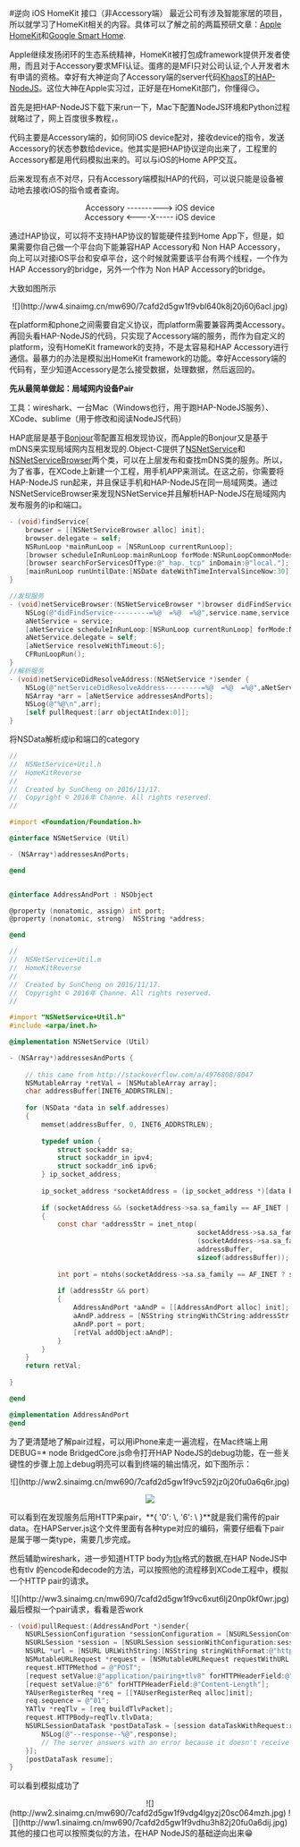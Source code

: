 #逆向 iOS HomeKit 接口（非Accessory端）
最近公司有涉及智能家居的项目，所以就学习了HomeKit相关的内容。具体可以了解之前的两篇预研文章：[Apple HomeKit](http://blog.csdn.net/u013883974/article/details/53204676)和[Google Smart Home](http://blog.csdn.net/u013883974/article/details/53097168).

Apple继续发扬闭环的生态系统精神，HomeKit被打包成framework提供开发者使用，而且对于Accessory要求MFI认证。蛋疼的是MFI只对公司认证,个人开发者木有申请的资格。幸好有大神逆向了Accessory端的server代码[KhaosT](https://github.com/KhaosT)的[HAP-NodeJS](https://github.com/KhaosT/HAP-NodeJS)。这位大神在Apple实习过，正好是在HomeKit部门，你懂得😏。

首先是把HAP-NodeJS下载下来run一下，Mac下配置NodeJS环境和Python过程就略过了，网上百度很多教程，。

代码主要是Accessory端的，如何同iOS device配对，接收device的指令，发送Accessory的状态参数给device。他其实是把HAP协议逆向出来了，工程里的Accessory都是用代码模拟出来的。可以与iOS的Home APP交互。

后来发现有点不对尽，只有Accessory端模拟HAP的代码，可以说只能是设备被动地去接收iOS的指令或者查询。

<div align=center >
Accessory ----------> iOS device
</div>
<div align=center >
Accessory <----X----- iOS device
</div>

通过HAP协议，可以将不支持HAP协议的智能硬件挂到Home App下，但是，如果需要你自己做一个平台向下能兼容HAP Accessory和 Non HAP Accessory，向上可以对接iOS平台和安卓平台，这个时候就需要该平台有两个线程，一个作为HAP Accessory的bridge，另外一个作为 Non HAP Accessory的bridge。

大致如图所示
<div align=center >
![](http://ww4.sinaimg.cn/mw690/7cafd2d5gw1f9vbl640k8j20j60j6acl.jpg)
</div>

在platform和phone之间需要自定义协议，而platform需要兼容两类Accessory。再回头看HAP-NodeJS的代码，只实现了Accessory端的服务，而作为自定义的platform，没有HomeKit framework的支持，不是太容易和HAP Accessory进行通信。最暴力的办法是模拟出HomeKit framework的功能。幸好Accessory端的代码有，至少知道Accessory是怎么接受数据，处理数据，然后返回的。

**先从最简单做起：局域网内设备Pair**

工具：wireshark、一台Mac（Windows也行，用于跑HAP-NodeJS服务）、XCode、sublime（用于修改和阅读NodeJS代码）

HAP底层是基于[Bonjour](https://developer.apple.com/bonjour/)零配置互相发现协议，而Apple的Bonjour又是基于mDNS来实现局域网内互相发现的.Object-C提供了[NSNetService](https://developer.apple.com/reference/foundation/netservice)和[NSNetServiceBrowser](https://developer.apple.com/reference/foundation/netservicebrowser)两个类，可以在上层发布和查找mDNS类的服务。所以，为了省事，在XCode上新建一个工程，用手机APP来测试。在这之前，你需要将HAP-NodeJS run起来，并且保证手机和HAP-NodeJS在同一局域网类。通过NSNetServiceBrowser来发现NSNetService并且解析HAP-NodeJS在局域网内发布服务的ip和端口。

~~~objective-c
- (void)findService{
    browser = [[NSNetServiceBrowser alloc] init];
    browser.delegate = self;
    NSRunLoop *mainRunLoop = [NSRunLoop currentRunLoop];
    [browser scheduleInRunLoop:mainRunLoop forMode:NSRunLoopCommonModes];
    [browser searchForServicesOfType:@"_hap._tcp" inDomain:@"local."];
    [mainRunLoop runUntilDate:[NSDate dateWithTimeIntervalSinceNow:30]];
}
~~~

~~~objective-c
//发现服务
- (void)netServiceBrowser:(NSNetServiceBrowser *)browser didFindService:(NSNetService *)service moreComing:(BOOL)moreComing {
    NSLog(@"didFindService---------=%@  =%@  =%@",service.name,service.addresses,service.hostName);
    aNetService = service;
    [aNetService scheduleInRunLoop:[NSRunLoop currentRunLoop] forMode:NSRunLoopCommonModes];
    aNetService.delegate = self;
    [aNetService resolveWithTimeout:6];
    CFRunLoopRun();
}
//解析服务
- (void)netServiceDidResolveAddress:(NSNetService *)sender {
    NSLog(@"netServiceDidResolveAddress---------=%@  =%@  =%@",aNetService.name,aNetService.addresses,aNetService.hostName);
    NSArray *arr = [aNetService addressesAndPorts];
    NSLog(@"%@\n",arr);
    [self pullRequest:[arr objectAtIndex:0]];
}
~~~
将NSData解析成ip和端口的category

~~~objective-c
//
//  NSNetService+Util.h
//  HomeKitReverse
//
//  Created by SunCheng on 2016/11/17.
//  Copyright © 2016年 Channe. All rights reserved.
//

#import <Foundation/Foundation.h>

@interface NSNetService (Util)

- (NSArray*)addressesAndPorts;

@end


@interface AddressAndPort : NSObject

@property (nonatomic, assign) int port;
@property (nonatomic, strong)  NSString *address;

@end
~~~

~~~objective-c
//
//  NSNetService+Util.m
//  HomeKitReverse
//
//  Created by SunCheng on 2016/11/17.
//  Copyright © 2016年 Channe. All rights reserved.
//

#import "NSNetService+Util.h"
#include <arpa/inet.h>

@implementation NSNetService (Util)

- (NSArray*)addressesAndPorts {
    
    // this came from http://stackoverflow.com/a/4976808/8047
    NSMutableArray *retVal = [NSMutableArray array];
    char addressBuffer[INET6_ADDRSTRLEN];
    
    for (NSData *data in self.addresses)
    {
        memset(addressBuffer, 0, INET6_ADDRSTRLEN);
        
        typedef union {
            struct sockaddr sa;
            struct sockaddr_in ipv4;
            struct sockaddr_in6 ipv6;
        } ip_socket_address;
        
        ip_socket_address *socketAddress = (ip_socket_address *)[data bytes];
        
        if (socketAddress && (socketAddress->sa.sa_family == AF_INET || socketAddress->sa.sa_family == AF_INET6))
        {
            const char *addressStr = inet_ntop(
                                               socketAddress->sa.sa_family,
                                               (socketAddress->sa.sa_family == AF_INET ? (void *)&(socketAddress->ipv4.sin_addr) : (void *)&(socketAddress->ipv6.sin6_addr)),
                                               addressBuffer,
                                               sizeof(addressBuffer));
            
            int port = ntohs(socketAddress->sa.sa_family == AF_INET ? socketAddress->ipv4.sin_port : socketAddress->ipv6.sin6_port);
            
            if (addressStr && port)
            {
                AddressAndPort *aAndP = [[AddressAndPort alloc] init];
                aAndP.address = [NSString stringWithCString:addressStr encoding:kCFStringEncodingUTF8];
                aAndP.port = port;
                [retVal addObject:aAndP];
            }
        }
    }
    return retVal;
    
}

@end

@implementation AddressAndPort
@end
~~~
为了更清楚地了解pair过程，可以用iPhone来走一遍流程，在Mac终端上用DEBUG=* node BridgedCore.js命令打开HAP NodeJS的debug功能，在一些关键性的步骤上加上debug明亮可以看到终端的输出情况，如下图所示：
<div align=center >
![](http://ww2.sinaimg.cn/mw690/7cafd2d5gw1f9vc592jz0j20fu0a6q6r.jpg)

![](http://ww3.sinaimg.cn/mw690/7cafd2d5gw1f9vc69ffi6j20fu0a6mzx.jpg)
</div>
可以看到在发现服务后用HTTP来pair，**{ '0': \<Buffer 00>, '6': \<Buffer 01> }**就是我们需传的pair data。在HAPServer.js这个文件里面有各种type对应的编码，需要仔细看下pair是属于哪一类type，需要几步完成。

然后辅助wireshark，进一步知道HTTP body为[tlv](http://www.360doc.com/content/15/0716/15/16410669_485283089.shtml)格式的数据,在HAP NodeJS中也有tlv 的encode和decode的方法，可以按照他的流程移到XCode工程中，模拟一个HTTP pair的请求。
<div align=center >
![](http://ww3.sinaimg.cn/mw690/7cafd2d5gw1f9vc6xut6lj20np0kf0wr.jpg)
</div>
最后模拟一个pair请求，看看是否work

~~~objective-c
- (void)pullRequest:(AddressAndPort *)sender{
    NSURLSessionConfiguration *sessionConfiguration = [NSURLSessionConfiguration defaultSessionConfiguration];
    NSURLSession *session = [NSURLSession sessionWithConfiguration:sessionConfiguration];
    NSURL *url = [NSURL URLWithString:[NSString stringWithFormat:@"http://%@:%d/pair-setup",sender.address,sender.port]];
    NSMutableURLRequest *request = [NSMutableURLRequest requestWithURL:url];
    request.HTTPMethod = @"POST";
    [request setValue:@"application/pairing+tlv8" forHTTPHeaderField:@"Content-Type"];
    [request setValue:@"6" forHTTPHeaderField:@"Content-Length"];
    YAUserRegisterReq *req = [[YAUserRegisterReq alloc]init];
    req.sequence = @"01";
    YATlv *reqTlv = [req buildTlvPacket];
    request.HTTPBody=reqTlv.tlvData;
    NSURLSessionDataTask *postDataTask = [session dataTaskWithRequest:request completionHandler:^(NSData *data, NSURLResponse *response, NSError *error) {
        NSLog(@"--response--%@",response);
        // The server answers with an error because it doesn't receive the params
    }];
    [postDataTask resume];
}
~~~
可以看到模拟成功了
<div align=center >
![](http://ww2.sinaimg.cn/mw690/7cafd2d5gw1f9vdg4lgyzj20sc064mzh.jpg)
![](http://ww1.sinaimg.cn/mw690/7cafd2d5gw1f9vdhu3h82j20fu0a6dij.jpg)
</div>
其他的接口也可以按照类似的方法，在HAP NodeJS的基础逆向出来😁
